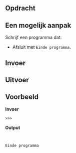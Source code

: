 ## Opdracht


## Een mogelijk aanpak
Schrijf een programma dat:


- Afsluit met `Einde programma`.

## Invoer

## Uitvoer

## Voorbeeld
**Invoer**

```
>>> 
```
**Output**

```


Einde programma
```
